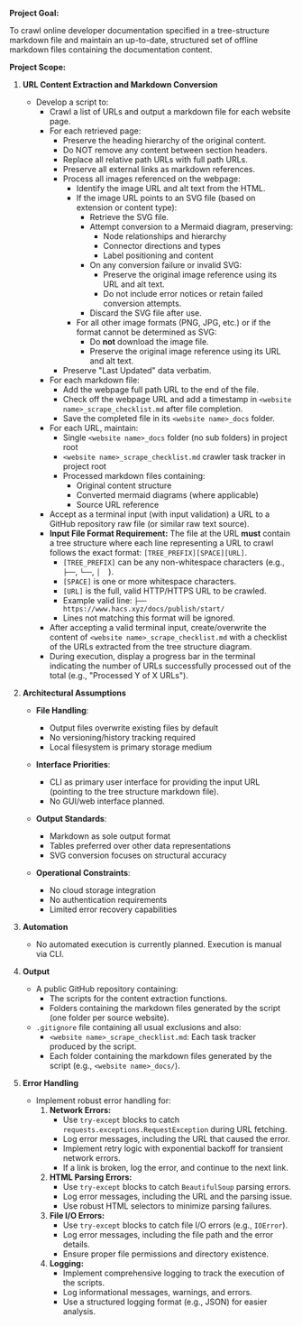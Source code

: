 **Project Goal:**

To crawl online developer documentation specified in a tree-structure markdown file and maintain an up-to-date, structured set of offline markdown files containing the documentation content.

**Project Scope:**

1.  **URL Content Extraction and Markdown Conversion**

    - Develop a script to:
      - Crawl a list of URLs and output a markdown file for each website page.
      - For each retrieved page:
        - Preserve the heading hierarchy of the original content.
        - Do NOT remove any content between section headers.
        - Replace all relative path URLs with full path URLs.
        - Preserve all external links as markdown references.
        - Process all images referenced on the webpage:
          - Identify the image URL and alt text from the HTML.
          - If the image URL points to an SVG file (based on extension or content type):
            - Retrieve the SVG file.
            - Attempt conversion to a Mermaid diagram, preserving:
              - Node relationships and hierarchy
              - Connector directions and types
              - Label positioning and content
            - On any conversion failure or invalid SVG:
              - Preserve the original image reference using its URL and alt text.
              - Do not include error notices or retain failed conversion attempts.
            - Discard the SVG file after use.
          - For all other image formats (PNG, JPG, etc.) or if the format cannot be determined as SVG:
            - Do **not** download the image file.
            - Preserve the original image reference using its URL and alt text.
        - Preserve "Last Updated" data verbatim.
      - For each markdown file:
        - Add the webpage full path URL to the end of the file.
        - Check off the webpage URL and add a timestamp in `<website name>_scrape_checklist.md` after file completion.
        - Save the completed file in its `<website name>_docs` folder.
      - For each URL, maintain:
        - Single `<website name>_docs` folder (no sub folders) in project root
        - `<website name>_scrape_checklist.md` crawler task tracker in project root
        - Processed markdown files containing:
          - Original content structure
          - Converted mermaid diagrams (where applicable)
          - Source URL reference
      - Accept as a terminal input (with input validation) a URL to a GitHub repository raw file (or similar raw text source).
      - **Input File Format Requirement:** The file at the URL **must** contain a tree structure where each line representing a URL to crawl follows the exact format: `[TREE_PREFIX][SPACE][URL]`.
        - `[TREE_PREFIX]` can be any non-whitespace characters (e.g., `├──`, `└──`, `│  `).
        - `[SPACE]` is one or more whitespace characters.
        - `[URL]` is the full, valid HTTP/HTTPS URL to be crawled.
        - Example valid line: `├── https://www.hacs.xyz/docs/publish/start/`
        - Lines not matching this format will be ignored.
      - After accepting a valid terminal input, create/overwrite the content of `<website name>_scrape_checklist.md` with a checklist of the URLs extracted from the tree structure diagram.
      - During execution, display a progress bar in the terminal indicating the number of URLs successfully processed out of the total (e.g., "Processed Y of X URLs").

2.  **Architectural Assumptions**

    - **File Handling**:

      - Output files overwrite existing files by default
      - No versioning/history tracking required
      - Local filesystem is primary storage medium

    - **Interface Priorities**:

      - CLI as primary user interface for providing the input URL (pointing to the tree structure markdown file).
      - No GUI/web interface planned.

    - **Output Standards**:

      - Markdown as sole output format
      - Tables preferred over other data representations
      - SVG conversion focuses on structural accuracy

    - **Operational Constraints**:
      - No cloud storage integration
      - No authentication requirements
      - Limited error recovery capabilities

3.  **Automation**

    - No automated execution is currently planned. Execution is manual via CLI.

4.  **Output**

    - A public GitHub repository containing:
      - The scripts for the content extraction functions.
      - Folders containing the markdown files generated by the script (one folder per source website).
    - `.gitignore` file containing all usual exclusions and also:
      - `<website name>_scrape_checklist.md`: Each task tracker produced by the script.
      - Each folder containing the markdown files generated by the script (e.g., `<website name>_docs/`).

5.  **Error Handling**
    - Implement robust error handling for:
      1.  **Network Errors:**
          - Use `try-except` blocks to catch `requests.exceptions.RequestException` during URL fetching.
          - Log error messages, including the URL that caused the error.
          - Implement retry logic with exponential backoff for transient network errors.
          - If a link is broken, log the error, and continue to the next link.
      2.  **HTML Parsing Errors:**
          - Use `try-except` blocks to catch `BeautifulSoup` parsing errors.
          - Log error messages, including the URL and the parsing issue.
          - Use robust HTML selectors to minimize parsing failures.
      3.  **File I/O Errors:**
          - Use `try-except` blocks to catch file I/O errors (e.g., `IOError`).
          - Log error messages, including the file path and the error details.
          - Ensure proper file permissions and directory existence.
      4.  **Logging:**
          - Implement comprehensive logging to track the execution of the scripts.
          - Log informational messages, warnings, and errors.
          - Use a structured logging format (e.g., JSON) for easier analysis.
